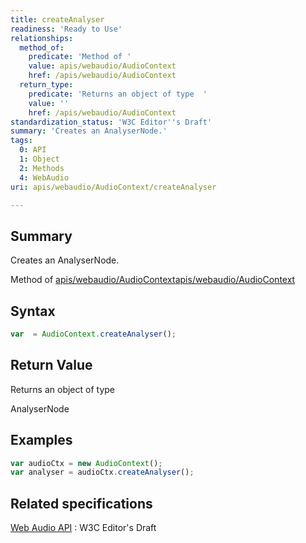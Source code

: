 ```yaml
---
title: createAnalyser
readiness: 'Ready to Use'
relationships:
  method_of:
    predicate: 'Method of '
    value: apis/webaudio/AudioContext
    href: /apis/webaudio/AudioContext
  return_type:
    predicate: 'Returns an object of type  '
    value: ''
    href: /apis/webaudio/AudioContext
standardization_status: 'W3C Editor''s Draft'
summary: 'Creates an AnalyserNode.'
tags:
  0: API
  1: Object
  2: Methods
  4: WebAudio
uri: apis/webaudio/AudioContext/createAnalyser

---
```

## <span>Summary</span>

Creates an AnalyserNode.

Method of [apis/webaudio/AudioContext](/apis/webaudio/AudioContext)[apis/webaudio/AudioContext](/apis/webaudio/AudioContext)

## <span>Syntax</span>

``` js
var  = AudioContext.createAnalyser();
```

## <span>Return Value</span>

Returns an object of type<span></span>

AnalyserNode

## <span>Examples</span>

``` js
var audioCtx = new AudioContext();
var analyser = audioCtx.createAnalyser();
```

## <span>Related specifications</span>

[Web Audio API](http://webaudio.github.io/web-audio-api/)
:   W3C Editor's Draft
